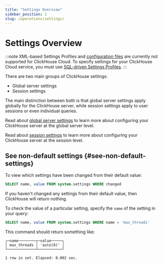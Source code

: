 ```yaml
---
title: "Settings Overview"
sidebar_position: 1
slug: /operations/settings/
---
```


# Settings Overview

:::note
XML-based Settings Profiles and [configuration files](/docs/operations/configuration-files) are currently not supported for ClickHouse Cloud. To specify settings for your ClickHouse Cloud service, you must use [SQL-driven Settings Profiles](/docs/operations/access-rights#settings-profiles-management).
:::

There are two main groups of ClickHouse settings:

- Global server settings
- Session settings

The main distinction between both is that global server settings apply globally for the ClickHouse server, while session settings apply to user sessions or even individual queries.

Read about [global server settings](/docs/operations/server-configuration-parameters/settings.md) to learn more about configuring your ClickHouse server at the global server level.

Read about [session settings](/docs/operations/settings/settings-query-level.md) to learn more about configuring your ClickHouse server at the session level.

## See non-default settings {#see-non-default-settings}

To view which settings have been changed from their default value:

```sql
SELECT name, value FROM system.settings WHERE changed
```

If you haven't changed any settings from their default value, then ClickHouse will return nothing.

To check the value of a particular setting, specify the `name` of the setting in your query:

```sql
SELECT name, value FROM system.settings WHERE name = 'max_threads'
```

This command should return something like:

```response
┌─name────────┬─value─────┐
│ max_threads │ 'auto(8)' │
└─────────────┴───────────┘

1 row in set. Elapsed: 0.002 sec.
```
